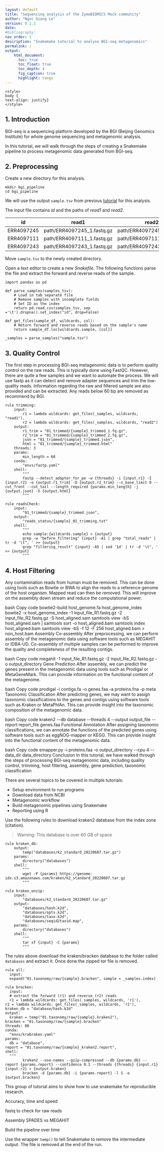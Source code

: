 ```yaml
---
layout: default
title: "Sequencing analysis of the ZymoBIOMICS Mock community"
author: "Ngoc Giang Le"
version: 0.1.1
date:
#bibliography:
nav_order: 1
description: "Snakemake tutorial to analyse BGI-seq metagenomics"
permalink: /
output:
    html_document:
      toc: true
      toc_float: true
      toc_depth: 4
      fig_caption: true
      highlight: tango
---
```



```{=html}
<style>
body {
text-align: justify}
</style>
```

## 1. Introduction

BGI-seq is a sequencing platform developed by the BGI (Beijing Genomics Institute) for whole genome sequencing and metagenomic analysis.

In this tutorial, we will walk through the steps of creating a Snakemake pipeline to process metagenomic data generated from BGI-seq.

## 2. Preprocessing

Create a new directory for this analysis.

```
mkdir bgi_pipeline
cd bgi_pipeline
```

We will use the output `sample.tsv` from previous [tutorial](https://gianglen.github.io/Zymo-Mock-sequencing/snakemake_tut/intro_snakemake.html) for this analysis.

The input file contains *id* and the paths of *read1* and *read2*.

|id          |read1                       |read2                       |
|------------|----------------------------|----------------------------|
| ERR4097245 | path/ERR4097245_1.fastq.gz | path/ERR4097245_2.fastq.gz |
| ERR4097111 | path/ERR4097111_1.fastq.gz | path/ERR4097111_2.fastq.gz |
| ERR4097243 | path/ERR4097243_1.fastq.gz | path/ERR4097243_2.fastq.gz |

Move `sample.tsv` to the newly created directory.

Open a text editor to create a new *Snakefile*.
The following functions parse the file and extract the forward and reverse reads of the sample.

```
import pandas as pd

def parse_samples(samples_tsv):
    # Load in tab separate file
    # Remove samples with incomplete fields
    # Set ID as the index
    return pd.read_csv(samples_tsv, sep ='\t').dropna().set_index("id", drop=False)

def get_files(sample_df, wildcards, col):
    # Return forward and reverse reads based on the sample's name
    return sample_df.loc[wildcards.sample, [col]]

_samples = parse_samples("sample.tsv")

```

## 3. Quality Control

The first step in processing BGI-seq metagenomic data is to perform quality control on the raw reads.
This is typically done using FastQC.
However, there are quite a few samples and we want to automate the process.
We will use fastp as it can detect and remove adapter sequences and trim the low-quality reads.
Information regarding the raw and filtered sample are also provided and can be extracted.
Any reads below 60 bp are removed as recommend by BGI.

```
rule trimming:
    input:
        r1 = lambda wildcards: get_files(_samples, wildcards, "read1"),
        r2 = lambda wildcards: get_files(_samples, wildcards, "read2")
    output:
        r1_trim = "01_trimmed/{sample}_trimmed_1.fq.gz",
        r2_trim = "01_trimmed/{sample}_trimmed_2.fq.gz",
        json = "01_trimmed/{sample}_trimmed.json",
        html = "01_trimmed/{sample}_trimmed.html"
    threads: 3
    params:
        min_length = 60
    conda:
        "envs/fastp.yaml"
    shell:
        """
        fastp --detect_adapter_for_pe -w {threads} -i {input.r1} -I {input.r2} -o {output.r1_trim} -O {output.r2_trim} --n_base_limit 0 --cut_front --cut_tail --length_required {params.min_length} -j {output.json} -h {output.html}
        """

rule readsCheck:
    input:
        "01_trimmed/{sample}_trimmed.json",
    output:
        "reads_status/{sample}_01_trimming.txt"
    shell:
        """
        echo sample:{wildcards.sample} > {output}
        grep -w "before_filtering" {input} -A1 | grep "total_reads" | tr -d '\t", ' >> {output}
        grep "filtering_result" {input} -A5 | sed '1d' | tr -d '\t", ' >> {output}
        """
```

## 4. Host Filtering

Any contamination reads from human must be removed.
This can be done using tools such as Bowtie or BWA to align the reads to a reference genome of the host organism.
Mapped read can then be removed.
This will improve on the assembly down stream and reduce the computational power.




bash
Copy code
bowtie2-build host_genome.fa host_genome_index
bowtie2 -x host_genome_index -1 input_file_R1.fastq.gz -2 input_file_R2.fastq.gz -S host_aligned.sam
samtools view -bS host_aligned.sam | samtools sort -o host_aligned.bam
samtools index host_aligned.bam
samtools view -bS -f 12 -F 256 host_aligned.bam > non_host.bam
Assembly
Co-assembly
After preprocessing, we can perform assembly of the metagenomic data using software tools such as MEGAHIT or IDBA-UD. Co-assembly of multiple samples can be performed to improve the quality and completeness of the resulting contigs.

bash
Copy code
megahit -1 input_file_R1.fastq.gz -2 input_file_R2.fastq.gz -o output_directory
Gene Prediction
After assembly, we can predict the genes present in the metagenomic data using tools such as Prodigal or MetaGeneMark. This can provide information on the functional content of the metagenome.

bash
Copy code
prodigal -i contigs.fa -o genes.faa -a proteins.fna -p meta
Taxonomic Classification
After predicting genes, we may want to assign taxonomic classifications to the genes and contigs using software tools such as Kraken or MetaPhlAn. This can provide insight into the taxonomic composition of the metagenomic data.

bash
Copy code
kraken2 --db database --threads 4 --output output_file --report report_file genes.faa
Functional Annotation
After assigning taxonomic classifications, we can annotate the functions of the predicted genes using software tools such as eggNOG-mapper or KEGG. This can provide insight into the functional content of the metagenomic data.

bash
Copy code
emapper.py -i proteins.faa -o output_directory --cpu 4 --data_dir data_directory
Conclusion
In this tutorial, we have walked through the steps of processing BGI-seq metagenomic data, including quality control, trimming, host filtering, assembly, gene prediction, taxonomic classification

There are several topics to be covered in multiple tutorials:

-   Setup environment to run programs
-   Download data from NCBI
-   Metagenomic workflow
-   Build metagenomic pipelines using Snakemake
-   Reporting using R









Use the following rules to download kraken2 database from the index zone (citation).

> Warning: This database is over 60 GB of space

```
rule kraken_db:
    output:
        temp("databases/k2_standard_20220607.tar.gz")
    params:
        directory("databases")
    shell:
        """
        wget -P {params} https://genome-idx.s3.amazonaws.com/kraken/k2_standard_20220607.tar.gz
        """

rule kraken_unzip:
    input:
        "databases/k2_standard_20220607.tar.gz"
    output:
        "databases/hash.k2d",
        "databases/opts.k2d",
        "databases/taxo.k2d",
        "databases/seqid2taxid.map",
    params:
        directory("databases")
    shell:
        """
        tar xf {input} -C {params}
        """
```

The rules above download the kraken/bracken database to the folder called `databases` and extract it. Once done the zipped *tar* file is removed. 




```
rule all:
  input:
  expand("01.taxonomy/raw/{sample}.bracken", sample = _samples.index)

rule bracken:
  input:
  # extract the forward (r1) and reverse (r2) reads
  r1 = lambda wildcards: get_files(_samples, wildcards, 'r1'),
r2 = lambda wildcards: get_files(_samples, wildcards, 'r2'),
kraken_db = "database/hash.k2d"
output:
  kraken = temp("01.taxonomy/raw/{sample}.kraken2"),
bracken = "01.taxonomy/raw/{sample}.bracken"
threads: 80
conda:
  "envs/krabraken.yaml"
params:
  db = "database",
report = "01.taxonomy/raw/{sample}_kraken2.report",
shell:
  """
        kraken2 --use-names --gzip-compressed --db {params.db} --report {params.report} --confidence 0.1 --threads {threads} {input.r1} {input.r2} > {output.kraken}
        bracken -d {params.db} -i {params.report} -l S -o {output.bracken}
```


This group of tutorial aims to show how to use snakemake for reproducible research. 

Accuracy, time and speed


fastq to check for raw reads

Assembly SPADES vs MEGAHIT


Build the pipeline over time



Use the wrapper `temp()` to tell Snakemake to remove the intermediate output.
The file is removed at the end of the run.


